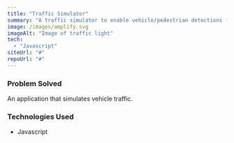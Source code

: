 ```yaml
---
title: "Traffic Simulator"
summary: "A traffic simulator to enable vehicle/pedestrian detections for an emulated traffic controller."
image: /images/amplify.svg
imageAlt: "Image of traffic light"
tech:
  - "Javascript"
siteUrl: "#"
repoUrl: "#"
---
```


### Problem Solved

An application that simulates vehicle traffic.

### Technologies Used

- Javascript
